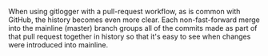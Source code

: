 When using gitlogger with a pull-request workflow, as is common with GitHub, the
history becomes even more clear. Each non-fast-forward merge into the mainline
(master) branch groups all of the commits made as part of that pull request together
in history so that it's easy to see when changes were introduced into mainline.

